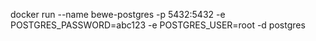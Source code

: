 docker run --name bewe-postgres -p 5432:5432 -e POSTGRES_PASSWORD=abc123 -e POSTGRES_USER=root -d postgres 